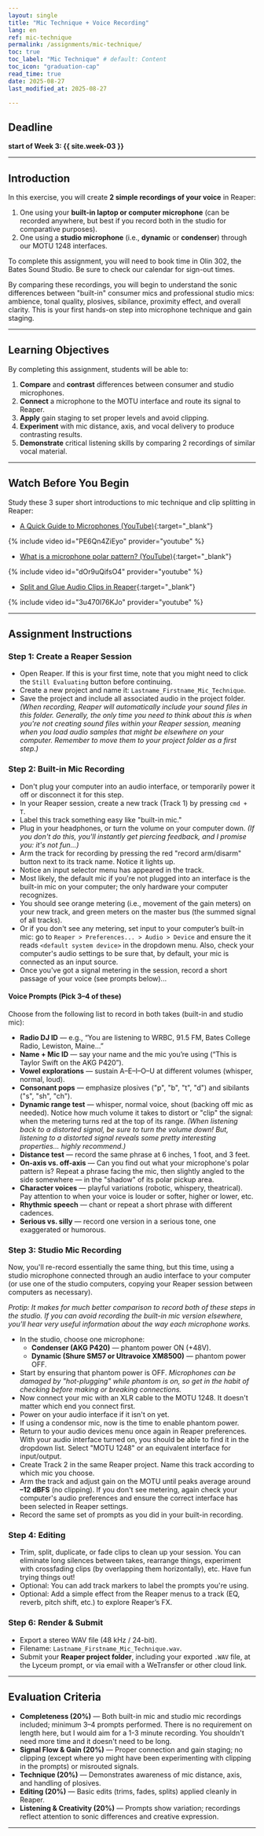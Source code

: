 ```yaml
---
layout: single
title: "Mic Technique + Voice Recording"
lang: en
ref: mic-technique
permalink: /assignments/mic-technique/   
toc: true
toc_label: "Mic Technique" # default: Content
toc_icon: "graduation-cap"
read_time: true
date: 2025-08-27
last_modified_at: 2025-08-27

---
```


## Deadline  
**start of Week 3: {{ site.week-03 }}**  

---

## Introduction  
In this exercise, you will create **2 simple recordings of your voice** in Reaper:  
1. One using your **built-in laptop or computer microphone** (can be recorded anywhere, but best if you record both in the studio for comparative purposes).  
2. One using a **studio microphone** (i.e., **dynamic** or **condenser**) through our MOTU 1248 interfaces.  

To complete this assignment, you will need to book time in Olin 302, the Bates Sound Studio. Be sure to check our calendar for sign-out times. 

By comparing these recordings, you will begin to understand the sonic differences between  "built-in" consumer mics and professional studio mics: ambience, tonal quality, plosives, sibilance, proximity effect, and overall clarity. This is your first hands-on step into microphone technique and gain staging.  

---

## Learning Objectives  
By completing this assignment, students will be able to:  
1. **Compare** and **contrast** differences between consumer and studio microphones.  
2. **Connect** a microphone to the MOTU interface and route its signal to Reaper.  
3. **Apply** gain staging to set proper levels and avoid clipping.  
4. **Experiment** with mic distance, axis, and vocal delivery to produce contrasting results.  
5. **Demonstrate** critical listening skills by comparing 2 recordings of similar vocal material.  

---

## Watch Before You Begin  
Study these 3 super short introductions to mic technique and clip splitting in Reaper:  

- [A Quick Guide to Microphones (YouTube)](https://www.youtube.com/watch?v=PE6Qn4ZiEyo){:target="_blank"}  

{% include video id="PE6Qn4ZiEyo" provider="youtube" %}  

- [What is a microphone polar pattern? (YouTube)](https://www.youtube.com/watch?v=dOr9uQifsO4){:target="_blank"}  

{% include video id="dOr9uQifsO4" provider="youtube" %}  

- [Split and Glue Audio Clips in Reaper](https://youtu.be/3u470I76KJo?si=gRgcN6XOP0z5rlX9){:target="_blank"}  

{% include video id="3u470I76KJo" provider="youtube" %}  

---

## Assignment Instructions  

### Step 1: Create a Reaper Session  
- Open Reaper. If this is your first time, note that you might need to click the `Still Evaluating` button before continuing. 
- Create a new project and name it: `Lastname_Firstname_Mic_Technique`.  
- Save the project and include all associated audio in the project folder. _(When recording, Reaper will automatically include your sound files in this folder. Generally, the only time you need to think about this is when you're not creating sound files within your Reaper session, meaning when you load audio samples that might be elsewhere on your computer. Remember to move them to your project folder as a first step.)_      

### Step 2: Built-in Mic Recording  
- Don't plug your computer into an audio interface, or temporarily power it off or disconnect it for this step. 
- In your Reaper session, create a new track (Track 1) by pressing `cmd + T`.  
- Label this track something easy like "built-in mic."   
- Plug in your headphones, or turn the volume on your computer down. _(If you don't do this, you'll instantly get piercing feedback, and I promise you: it's not fun...)_  
- Arm the track for recording by pressing the red "record arm/disarm" button next to its track name. Notice it lights up. 
- Notice an input selector menu has appeared in the track. 
- Most likely, the default mic if you're not plugged into an interface is the built-in mic on your computer; the only hardware your computer recognizes. 
- You should see orange metering (i.e., movement of the gain meters) on your new track, and green meters on the master bus (the summed signal of all tracks).   
- Or if you don't see any metering, set input to your computer’s built-in mic: go to `Reaper > Preferences... > Audio > Device` and ensure the it reads `<default system device>` in the dropdown menu. Also, check your computer's audio settings to be sure that, by default, your mic is connected as an input source.  
- Once you've got a signal metering in the session, record a short passage of your voice (see prompts below)...  

#### Voice Prompts (Pick 3–4 of these)  
Choose from the following list to record in both takes (built-in and studio mic):  
- **Radio DJ ID** — e.g., “You are listening to WRBC, 91.5 FM, Bates College Radio, Lewiston, Maine...”  
- **Name + Mic ID** — say your name and the mic you’re using (“This is Taylor Swift on the AKG P420”).  
- **Vowel explorations** — sustain A–E–I–O–U at different volumes (whisper, normal, loud).  
- **Consonant pops** — emphasize plosives ("p", "b", "t", "d") and sibilants ("s", "sh", "ch").  
- **Dynamic range test** — whisper, normal voice, shout (backing off mic as needed). Notice how much volume it takes to distort or "clip" the signal: when the metering turns red at the top of its range. _(When listening back to a distorted signal, be sure to turn the volume down! But, listening to a distorted signal reveals some pretty interesting properties... highly recommend.)_    
- **Distance test** — record the same phrase at 6 inches, 1 foot, and 3 feet.  
- **On-axis vs. off-axis** — Can you find out what your microphone's polar pattern is? Repeat a phrase facing the mic, then slightly angled to the side somewhere — in the "shadow" of its polar pickup area.  
- **Character voices** — playful variations (robotic, whispery, theatrical). Pay attention to when your voice is louder or softer, higher or lower, etc.     
- **Rhythmic speech** — chant or repeat a short phrase with different cadences.  
- **Serious vs. silly** — record one version in a serious tone, one exaggerated or humorous.  

### Step 3: Studio Mic Recording    
Now, you'll re-record essentially the same thing, but this time, using a studio microphone connected through an audio interface to your computer (or use one of the studio computers, copying your Reaper session between computers as necessary). 

_Protip: It makes for much better comparison to record both of these steps in the studio. If you can avoid recording the built-in mic version elsewhere, you'll hear very useful information about the way each microphone works._   

- In the studio, choose one microphone:  
  - **Condenser (AKG P420)** — phantom power ON (+48V).  
  - **Dynamic (Shure SM57 or Ultravoice XM8500)** — phantom power OFF.  
- Start by ensuring that phantom power is OFF. _Microphones can be damaged by "hot-plugging" while phantom is on, so get in the habit of checking before making or breaking connections._   
- Now connect your mic with an XLR cable to the MOTU 1248. It doesn't matter which end you connect first. 
- Power on your audio interface if it isn't on yet. 
- If using a condensor mic, now is the time to enable phantom power.  
- Return to your audio devices menu once again in Reaper preferences. With your audio interface turned on, you should be able to find it in the dropdown list. Select "MOTU 1248" or an equivalent interface for input/output. 
- Create Track 2 in the same Reaper project. Name this track according to which mic you choose.   
- Arm the track and adjust gain on the MOTU until peaks average around **–12 dBFS** (no clipping). If you don't see metering, again check your computer's audio preferences and ensure the correct interface has been selected in Reaper settings.  
- Record the same set of prompts as you did in your built-in recording.  

### Step 4: Editing   
- Trim, split, duplicate, or fade clips to clean up your session. You can eliminate long silences between takes, rearrange things, experiment with crossfading clips (by overlapping them horizontally), etc. Have fun trying things out!  
- Optional: You can add track markers to label the prompts you're using.  
- Optional: Add a simple effect from the Reaper menus to a track (EQ, reverb, pitch shift, etc.) to explore Reaper’s FX.  

### Step 6: Render & Submit  
- Export a stereo WAV file (48 kHz / 24-bit).  
- Filename: `Lastname_Firstname_Mic_Technique.wav`.  
- Submit your **Reaper project folder**, including your exported `.WAV` file, at the Lyceum prompt, or via email with a WeTransfer or other cloud link.  

---

## Evaluation Criteria  
- **Completeness (20%)** — Both built-in mic and studio mic recordings included; minimum 3–4 prompts performed. There is no requirement on length here, but I would aim for a 1-3 minute recording. You shouldn't need more time and it doesn't need to be long.  
- **Signal Flow & Gain (20%)** — Proper connection and gain staging; no clipping (except where yo might have been experimenting with clipping in the prompts) or misrouted signals.  
- **Technique (20%)** — Demonstrates awareness of mic distance, axis, and handling of plosives.  
- **Editing (20%)** — Basic edits (trims, fades, splits) applied cleanly in Reaper.  
- **Listening & Creativity (20%)** — Prompts show variation; recordings reflect attention to sonic differences and creative expression.  

---
